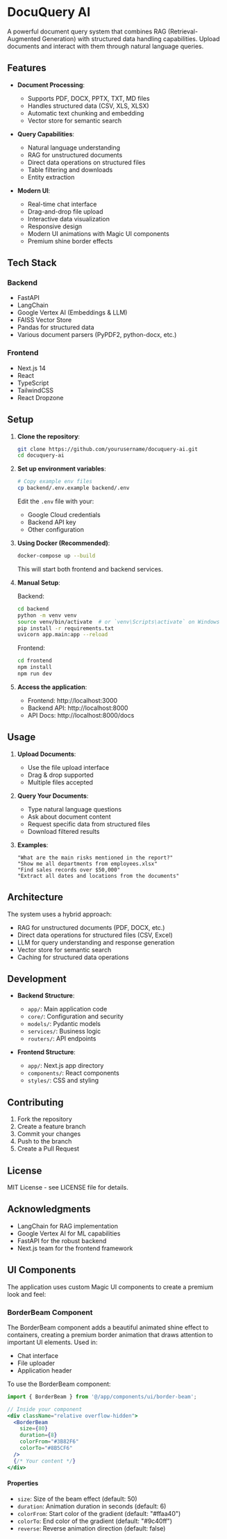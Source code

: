 # DocuQuery AI

A powerful document query system that combines RAG (Retrieval-Augmented Generation) with structured data handling capabilities. Upload documents and interact with them through natural language queries.

## Features

- **Document Processing**:
  - Supports PDF, DOCX, PPTX, TXT, MD files
  - Handles structured data (CSV, XLS, XLSX)
  - Automatic text chunking and embedding
  - Vector store for semantic search

- **Query Capabilities**:
  - Natural language understanding
  - RAG for unstructured documents
  - Direct data operations on structured files
  - Table filtering and downloads
  - Entity extraction

- **Modern UI**:
  - Real-time chat interface
  - Drag-and-drop file upload
  - Interactive data visualization
  - Responsive design
  - Modern UI animations with Magic UI components
  - Premium shine border effects

## Tech Stack

### Backend
- FastAPI
- LangChain
- Google Vertex AI (Embeddings & LLM)
- FAISS Vector Store
- Pandas for structured data
- Various document parsers (PyPDF2, python-docx, etc.)

### Frontend
- Next.js 14
- React
- TypeScript
- TailwindCSS
- React Dropzone

## Setup

1. **Clone the repository**:
   ```bash
   git clone https://github.com/yourusername/docuquery-ai.git
   cd docuquery-ai
   ```

2. **Set up environment variables**:
   ```bash
   # Copy example env files
   cp backend/.env.example backend/.env
   ```
   Edit the `.env` file with your:
   - Google Cloud credentials
   - Backend API key
   - Other configuration

3. **Using Docker (Recommended)**:
   ```bash
   docker-compose up --build
   ```
   This will start both frontend and backend services.

4. **Manual Setup**:
   
   Backend:
   ```bash
   cd backend
   python -m venv venv
   source venv/bin/activate  # or `venv\Scripts\activate` on Windows
   pip install -r requirements.txt
   uvicorn app.main:app --reload
   ```

   Frontend:
   ```bash
   cd frontend
   npm install
   npm run dev
   ```

5. **Access the application**:
   - Frontend: http://localhost:3000
   - Backend API: http://localhost:8000
   - API Docs: http://localhost:8000/docs

## Usage

1. **Upload Documents**:
   - Use the file upload interface
   - Drag & drop supported
   - Multiple files accepted

2. **Query Your Documents**:
   - Type natural language questions
   - Ask about document content
   - Request specific data from structured files
   - Download filtered results

3. **Examples**:
   ```
   "What are the main risks mentioned in the report?"
   "Show me all departments from employees.xlsx"
   "Find sales records over $50,000"
   "Extract all dates and locations from the documents"
   ```

## Architecture

The system uses a hybrid approach:
- RAG for unstructured documents (PDF, DOCX, etc.)
- Direct data operations for structured files (CSV, Excel)
- LLM for query understanding and response generation
- Vector store for semantic search
- Caching for structured data operations

## Development

- **Backend Structure**:
  - `app/`: Main application code
  - `core/`: Configuration and security
  - `models/`: Pydantic models
  - `services/`: Business logic
  - `routers/`: API endpoints

- **Frontend Structure**:
  - `app/`: Next.js app directory
  - `components/`: React components
  - `styles/`: CSS and styling

## Contributing

1. Fork the repository
2. Create a feature branch
3. Commit your changes
4. Push to the branch
5. Create a Pull Request

## License

MIT License - see LICENSE file for details.

## Acknowledgments

- LangChain for RAG implementation
- Google Vertex AI for ML capabilities
- FastAPI for the robust backend
- Next.js team for the frontend framework

## UI Components

The application uses custom Magic UI components to create a premium look and feel:

### BorderBeam Component

The BorderBeam component adds a beautiful animated shine effect to containers, creating a premium border animation that draws attention to important UI elements. Used in:

- Chat interface
- File uploader
- Application header

To use the BorderBeam component:

```jsx
import { BorderBeam } from '@/app/components/ui/border-beam';

// Inside your component
<div className="relative overflow-hidden">
  <BorderBeam 
    size={80}
    duration={8}
    colorFrom="#3B82F6" 
    colorTo="#8B5CF6"
  />
  {/* Your content */}
</div>
```

#### Properties

- `size`: Size of the beam effect (default: 50)
- `duration`: Animation duration in seconds (default: 6)
- `colorFrom`: Start color of the gradient (default: "#ffaa40")
- `colorTo`: End color of the gradient (default: "#9c40ff")
- `reverse`: Reverse animation direction (default: false)
